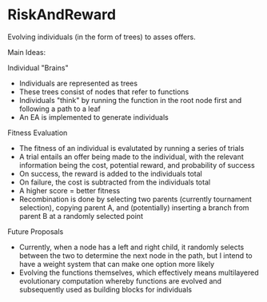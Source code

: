 # RiskAndReward

Evolving individuals (in the form of trees) to asses offers.

Main Ideas:

Individual "Brains"
- Individuals are represented as trees
- These trees consist of nodes that refer to functions
- Individuals "think" by running the function in the root node first and following a path to a leaf
- An EA is implemented to generate individuals

Fitness Evaluation
- The fitness of an individual is evalutated by running a series of trials
- A trial entails an offer being made to the individual, with the relevant information being the cost, potential reward,
and probability of success
- On success, the reward is added to the individuals total
- On failure, the cost is subtracted from the individuals total
- A higher score = better fitness
- Recombination is done by selecting two parents (currently tournament selection), copying parent A, and (potentially) inserting
a branch from parent B at a randomly selected point

Future Proposals
- Currently, when a node has a left and right child, it randomly selects between the two to determine the next node in the
path, but I intend to have a weight system that can make one option more likely
- Evolving the functions themselves, which effectively means multilayered evolutionary computation whereby functions are evolved
and subsequently used as building blocks for individuals